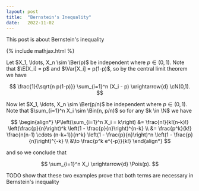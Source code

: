 ```yaml
---
layout: post
title:  "Bernstein's Inequality"
date:   2022-11-02
---
```


This post is about Bernstein's inequality

{% include mathjax.html %}

<div style="display:none">
  $\newcommand \N {\mathbb{N}}$
  $\newcommand \P {\mathbb{P}}$
  $\newcommand \E {\mathbb{E}}$
  $\newcommand \Var {\mathrm{Var}}$
  $\newcommand \cN {\mathcal{N}}$
  $\newcommand \Ber {\mathrm{Ber}}$
  $\newcommand \Bin {\mathrm{Bin}}$
  $\newcommand \Pois {\mathrm{Pois}}$
</div>

Let $X_1, \ldots, X_n \sim \Ber(p)$ be independent where $p \in (0,1)$.
Note that $\E[X_i] = p$ and $\Var[X_i] = p(1-p)$,
so by the central limit theorem we have

$$
\frac{1}{\sqrt{n p(1-p)}}
\sum_{i=1}^n (X_i - p)
\xrightarrow{d} \cN(0,1).
$$

Now let $X_1, \ldots, X_n \sim \Ber(p/n)$ be independent where $p \in (0,1)$.
Note that $\sum_{i=1}^n X_i \sim \Bin(n, p/n)$
so for any $k \in \N$ we have

$$
\begin{align*}
\P\left(\sum_{i=1}^n X_i = k\right)
&= \frac{n!}{k!(n-k)!}
\left(\frac{p}{n}\right)^k
\left(1 - \frac{p}{n}\right)^{n-k} \\
&= \frac{p^k}{k!}
\frac{n(n-1) \cdots (n-k+1)}{n^k}
\left(1 - \frac{p}{n}\right)^n
\left(1 - \frac{p}{n}\right)^{-k} \\
&\to \frac{p^k e^{-p}}{k!}
\end{align*}
$$

and so we conclude that

$$
\sum_{i=1}^n X_i
\xrightarrow{d} \Pois(p).
$$


TODO show that these two examples prove that both terms
are necessary in Bernstein's inequality
